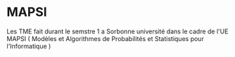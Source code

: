 # MAPSI
Les TME fait durant le semstre 1 a Sorbonne université dans le cadre de l'UE MAPSI ( Modèles et Algorithmes de Probabilités et Statistiques pour l'Informatique )
